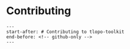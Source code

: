 # Contributing

```{include} ../CONTRIBUTING.md
---
start-after: # Contributing to tlopo-toolkit
end-before: <!-- github-only -->
---

```

[code of conduct]: codeofconduct
